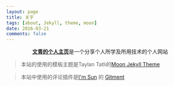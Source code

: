 ```yaml
---
layout: page
title: 关于
tags: [about, Jekyll, theme, moon]
date: 2016-03-21
comments: false
---
```

    
<center><a href="/"><b>文青的个人主页</b></a>是一个分享个人所学及所用技术的个人网站</center>


> 本站的使用的模板主题是Taylan Tatlı的[Moon Jekyll Theme](https://taylantatli.github.io/moon-jekyll-theme/)

> 本站中使用的评论插件是[I'm Sun](https://imsun.net/) 的 [Gitment](https://github.com/imsun/gitment)



